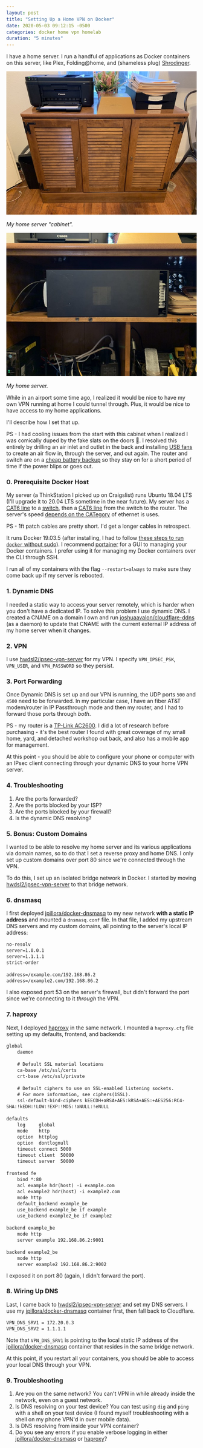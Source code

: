 ```yaml
---
layout: post
title: "Setting Up a Home VPN on Docker"
date: 2020-05-03 09:12:15 -0500
categories: docker home vpn homelab
duration: "5 minutes"
---
```


I have a home server. I run a handful of applications as Docker containers on this server, like Plex, Folding@home, and (shameless plug) [Shrodinger](https://github.com/grahamleslie/schrodinger).

![My home server cabinet](/assets/images/posts/cabinet.jpg)

_My home server "cabinet"._

![My home server](/assets/images/posts/home-server.jpg)

_My home server._

While in an airport some time ago, I realized it would be nice to have my own VPN running at home I could tunnel through. Plus, it would be nice to have access to my home applications.

I'll describe how I set that up.

PS - I had cooling issues from the start with this cabinet when I realized I was comically duped by the fake slats on the doors 🤦. I resolved this entirely by drilling an air inlet and outlet in the back and installing [USB fans](https://amzn.to/2SilOZy) to create an air flow in, through the server, and out again. The router and switch are on a [cheap battery backup](https://amzn.to/2W9t1wl) so they stay on for a short period of time if the power blips or goes out.

### 0. Prerequisite Docker Host

My server (a ThinkStation I picked up on Craigslist) runs Ubuntu 18.04 LTS (I'll upgrade it to 20.04 LTS sometime in the near future). My server has a [CAT6 line](https://amzn.to/2VSnP17) to a [switch](https://amzn.to/3f001Qp), then a [CAT6 line](https://amzn.to/2VSnP17) from the switch to the router. The server's speed [depends on the CATegory](https://www.howtogeek.com/70494/what-kind-of-ethernet-cat-5e6a-cable-should-i-use/) of ethernet is uses.

PS - 1ft patch cables are pretty short. I'd get a longer cables in retrospect.

It runs Docker 19.03.5 (after installing, I had to follow [these steps to run `docker` without sudo](https://askubuntu.com/questions/477551/how-can-i-use-docker-without-sudo/477554#477554)). I recommend [portainer](https://www.portainer.io/) for a GUI to managing your Docker containers. I prefer using it for managing my Docker containers over the CLI through SSH.

I run all of my containers with the flag `--restart=always` to make sure they come back up if my server is rebooted.

### 1. Dynamic DNS

I needed a static way to access your server remotely, which is harder when you don't have a dedicated IP. To solve this problem I use dynamic DNS. I created a CNAME on a domain I own and run [joshuaavalon/cloudflare-ddns
](https://hub.docker.com/r/joshuaavalon/cloudflare-ddns) (as a daemon) to update that CNAME with the current external IP address of my home server when it changes.

### 2. VPN

I use [hwdsl2/ipsec-vpn-server](https://github.com/hwdsl2/docker-ipsec-vpn-server) for my VPN. I specify `VPN_IPSEC_PSK`, `VPN_USER`, and `VPN_PASSWORD` so they persist.

### 3. Port Forwarding

Once Dynamic DNS is set up and our VPN is running, the UDP ports `500` and `4500` need to be forwarded. In my particular case, I have an fiber AT&T modem/router in IP Passthrough mode and then my router, and I had to forward those ports through _both_.

PS - my router is a [TP-Link AC2600](https://amzn.to/3d0RjQ2). I did a lot of research before purchasing - it's the best router I found with great coverage of my small home, yard, and detached workshop out back, and also has a mobile app for management.

At this point - you should be able to configure your phone or computer with an IPsec client connecting through your dynamic DNS to your home VPN server.

### 4. Troubleshooting

1. Are the ports forwarded?
1. Are the ports blocked by your ISP?
1. Are the ports blocked by your firewall?
1. Is the dynamic DNS resolving?

### 5. Bonus: Custom Domains

I wanted to be able to resolve my home server and its various applications via domain names, so to do that I set a reverse proxy and home DNS. I only set up custom domains over port 80 since we're connected through the VPN.

To do this, I set up an isolated bridge network in Docker. I started by moving [hwdsl2/ipsec-vpn-server](https://github.com/hwdsl2/docker-ipsec-vpn-server) to that bridge network.

### 6. dnsmasq

I first deployed [jpillora/docker-dnsmasq](https://github.com/jpillora/docker-dnsmasq) to my new network **with a static IP address** and mounted a `dnsmasq.conf` file. In that file, I added my upstream DNS servers and my custom domains, all pointing to the server's local IP address:

```text
no-resolv
server=1.0.0.1
server=1.1.1.1
strict-order

address=/example.com/192.168.86.2
address=/example2.com/192.168.86.2
```

I also exposed port 53 on the server's firewall, but didn't forward the port since we're connecting to it _through_ the VPN.

### 7. haproxy

Next, I deployed [haproxy](https://hub.docker.com/_/haproxy/#!) in the same network. I mounted a `haproxy.cfg` file setting up my defaults, frontend, and backends:

```
global
    daemon

    # Default SSL material locations
    ca-base /etc/ssl/certs
    crt-base /etc/ssl/private

    # Default ciphers to use on SSL-enabled listening sockets.
    # For more information, see ciphers(1SSL).
    ssl-default-bind-ciphers kEECDH+aRSA+AES:kRSA+AES:+AES256:RC4-SHA:!kEDH:!LOW:!EXP:!MD5:!aNULL:!eNULL

defaults
    log     global
    mode    http
    option  httplog
    option  dontlognull
    timeout connect 5000
    timeout client  50000
    timeout server  50000

frontend fe
	bind *:80
	acl example hdr(host) -i example.com
	acl example2 hdr(host) -i example2.com
	mode http
	default_backend example_be
	use_backend example_be if example
	use_backend example2_be if example2

backend example_be
	mode http
	server example 192.168.86.2:9001

backend example2_be
	mode http
	server example2 192.168.86.2:9002
```

I exposed it on port 80 (again, I didn't forward the port).

### 8. Wiring Up DNS

Last, I came back to [hwdsl2/ipsec-vpn-server](https://github.com/hwdsl2/docker-ipsec-vpn-server) and set my DNS servers. I use my [jpillora/docker-dnsmasq](https://github.com/jpillora/docker-dnsmasq) container first, then fall back to Cloudflare.

```
VPN_DNS_SRV1 = 172.20.0.3
VPN_DNS_SRV2 = 1.1.1.1
```

Note that `VPN_DNS_SRV1` is pointing to the local static IP address of the [jpillora/docker-dnsmasq](https://github.com/jpillora/docker-dnsmasq) container that resides in the same bridge network.

At this point, if you restart all your containers, you should be able to access your local DNS through your VPN.

### 9. Troubleshooting

1. Are you on the same network? You can't VPN in while already inside the network, even on a guest network.
1. Is DNS resolving on your test device? You can test using `dig` and `ping` with a shell on your test device (I found myself troubleshooting with a shell on my phone VPN'd in over mobile data).
1. Is DNS resolving from inside your VPN container?
1. Do you see any errors if you enable verbose logging in either [jpillora/docker-dnsmasq](https://github.com/jpillora/docker-dnsmasq) or [haproxy](https://hub.docker.com/_/haproxy/#!)?
